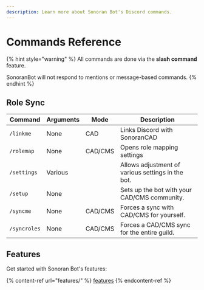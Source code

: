 ```yaml
---
description: Learn more about Sonoran Bot's Discord commands.
---
```


# Commands Reference

{% hint style="warning" %}
All commands are done via the **slash command** feature.

SonoranBot will not respond to mentions or message-based commands.
{% endhint %}

## Role Sync

| Command      | Arguments | Mode    | Description                                       |
| ------------ | --------- | ------- | ------------------------------------------------- |
| `/linkme`    | None      | CAD     | Links Discord with SonoranCAD                     |
| `/rolemap`   | None      | CAD/CMS | Opens role mapping settings                       |
| `/settings`  | Various   |         | Allows adjustment of various settings in the bot. |
| `/setup`     | None      |         | Sets up the bot with your CAD/CMS community.      |
| `/syncme`    | None      | CAD/CMS | Forces a sync with CAD/CMS for yourself.          |
| `/syncroles` | None      | CAD/CMS | Forces a CAD/CMS sync for the entire guild.       |

## Features

Get started with Sonoran Bot's features:

{% content-ref url="features/" %}
[features](features/)
{% endcontent-ref %}
